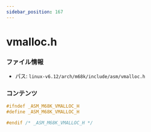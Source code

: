 ```yaml
---
sidebar_position: 167
---
```

# vmalloc.h

### ファイル情報

- パス: `linux-v6.12/arch/m68k/include/asm/vmalloc.h`

### コンテンツ

```h
#ifndef _ASM_M68K_VMALLOC_H
#define _ASM_M68K_VMALLOC_H

#endif /* _ASM_M68K_VMALLOC_H */

```
